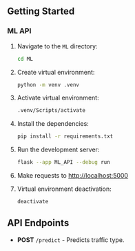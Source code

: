 ## Getting Started

### ML API

1. Navigate to the `ML` directory:

   ```sh
   cd ML
   ```

2. Create virtual environment:

   ```sh
   python -m venv .venv
   ```

3. Activate virtual environment:

   ```sh
   .venv/Scripts/activate
   ```

4. Install the dependencies:

   ```sh
   pip install -r requirements.txt
   ```

5. Run the development server:

   ```sh
   flask --app ML_API --debug run
   ```

6. Make requests to [http://localhost:5000](http://localhost:5000)

7. Virtual environment deactivation:

   ```sh
   deactivate
   ```

## API Endpoints

- **POST** `/predict` - Predicts traffic type.
